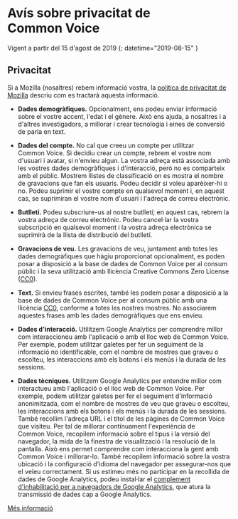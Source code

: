 # Avís sobre privacitat de Common Voice 

Vigent a partir del 15 d'agost de 2019 {: datetime="2019-08-15" }

## Privacitat

Si a Mozilla (nosaltres) rebem informació vostra, la [política de privacitat de Mozilla](https://www.mozilla.org/privacy) descriu com es tractarà aquesta informació.

* **Dades demogràfiques.** Opcionalment, ens podeu enviar informació sobre el vostre accent, l'edat i el gènere. Això ens ajuda, a nosaltres i a d'altres investigadors, a millorar i crear tecnologia i eines de conversió de parla en text.

* **Dades del compte.** No cal que creeu un compte per utilitzar Common Voice. Si decidiu crear un compte, rebrem el vostre nom d'usuari i avatar, si n'envieu algun. La vostra adreça està associada amb les vostres dades demogràfiques i d'interacció, però no es comparteix amb el públic. Mostrem llistes de classificació on es mostra el nombre de gravacions que fan els usuaris. Podeu decidir si voleu aparèixer-hi o no. Podeu suprimir el vostre compte en qualsevol moment i, en aquest cas, se suprimiran el vostre nom d'usuari i l'adreça de correu electrònic.

* **Butlletí.** Podeu subscriure-us al nostre butlletí; en aquest cas, rebrem la vostra adreça de correu electrònic. Podeu cancel·lar la vostra subscripció en qualsevol moment i la vostra adreça electrònica se suprimirà de la llista de distribució del butlletí.

* **Gravacions de veu.** Les gravacions de veu, juntament amb totes les dades demogràfiques que hàgiu proporcionat opcionalment, es poden posar a disposició a la base de dades de Common Voice per al consum públic i la seva utilització amb llicència Creative Commons Zero License ([CC0](https://creativecommons.org/publicdomain/zero/1.0/)).

* **Text.** Si envieu frases escrites, també les podem posar a disposició a la base de dades de Common Voice per al consum públic amb una llicència [CC0](https://creativecommons.org/publicdomain/zero/1.0/), conforme a totes les nostres mostres. No associarem aquestes frases amb les dades demogràfiques que ens envieu.

* **Dades d'interacció.** Utilitzem Google Analytics per comprendre millor com interaccioneu amb l'aplicació o amb el lloc web de Common Voice. Per exemple, podem utilitzar galetes per fer un seguiment de la informació no identificable, com el nombre de mostres que graveu o escolteu, les interaccions amb els botons i els menús i la durada de les sessions.

* **Dades tècniques.** Utilitzem Google Analytics per entendre millor com interactueu amb l'aplicació o el lloc web de Common Voice. Per exemple, podem utilitzar galetes per fer el seguiment d'informació anonimitzada, com el nombre de mostres de veu que graveu o escolteu, les interaccions amb els botons i els menús i la durada de les sessions. També recollim l'adreça URL i el títol de les pàgines de Common Voice que visiteu. Per tal de millorar contínuament l'experiència de Common Voice, recopilem informació sobre el tipus i la versió del navegador, la mida de la finestra de visualització i la resolució de la pantalla. Això ens permet comprendre com interacciona la gent amb Common Voice i millorar-lo. També recopilem informació sobre la vostra ubicació i la configuració d'idioma del navegador per assegurar-nos que el veieu correctament. Si us estimeu més no participar en la recollida de dades de Google Analytics, podeu instal·lar el [complement d'inhabilitació per a navegadors de Google Analytics](https://tools.google.com/dlpage/gaoptout), que atura la transmissió de dades cap a Google Analytics. 

[Més informació](https://github.com/common-voice/common-voice/blob/main/docs/data_dictionary.md)

